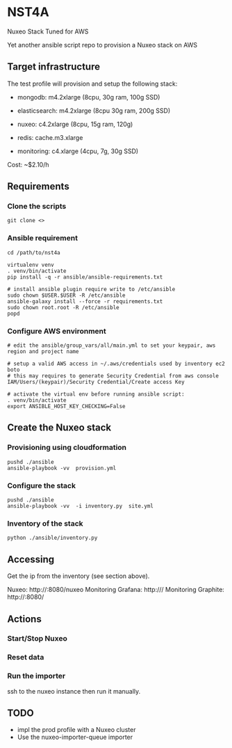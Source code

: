 # NST4A

 Nuxeo Stack Tuned for AWS 

 Yet another ansible script repo to provision a Nuxeo stack on AWS


## Target infrastructure

The test profile will provision and setup the following stack:

- mongodb: m4.2xlarge (8cpu, 30g ram, 100g SSD)
- elasticsearch: m4.2xlarge (8cpu 30g ram, 200g SSD)
- nuxeo: c4.2xlarge (8cpu, 15g ram, 120g)
- redis: cache.m3.xlarge

- monitoring: c4.xlarge (4cpu, 7g, 30g SSD)

Cost: ~$2.10/h

## Requirements


### Clone the scripts

    git clone <>

### Ansible requirement


    cd /path/to/nst4a
    
    virtualenv venv
    . venv/bin/activate
    pip install -q -r ansible/ansible-requirements.txt

    # install ansible plugin require write to /etc/ansible
    sudo chown $USER.$USER -R /etc/ansible
    ansible-galaxy install --force -r requirements.txt
    sudo chown root.root -R /etc/ansible
    popd

### Configure AWS environment

    # edit the ansible/group_vars/all/main.yml to set your keypair, aws region and project name

    # setup a valid AWS access in ~/.aws/credentials used by inventory ec2 boto
    # this may requires to generate Security Credential from aws console IAM/Users/(keypair)/Security Credential/Create access Key

    # activate the virtual env before running ansible script:
    . venv/bin/activate
    export ANSIBLE_HOST_KEY_CHECKING=False


## Create the Nuxeo stack

### Provisioning using cloudformation

    pushd ./ansible
    ansible-playbook -vv  provision.yml

### Configure the stack

    pushd ./ansible
    ansible-playbook -vv  -i inventory.py  site.yml

### Inventory of the stack

    python ./ansible/inventory.py

## Accessing

Get the ip from the inventory (see section above).

Nuxeo: http://<nuxeo-ip>:8080/nuxeo
Monitoring Grafana: http://<monitoring-ip>/
Monitoring Graphite: http://<monitoring-ip>:8080/

## Actions
 
### Start/Stop Nuxeo

### Reset data
 
### Run the importer

ssh to the nuxeo instance then run it manually. 

## TODO

- impl the prod profile with a Nuxeo cluster
- Use the nuxeo-importer-queue importer